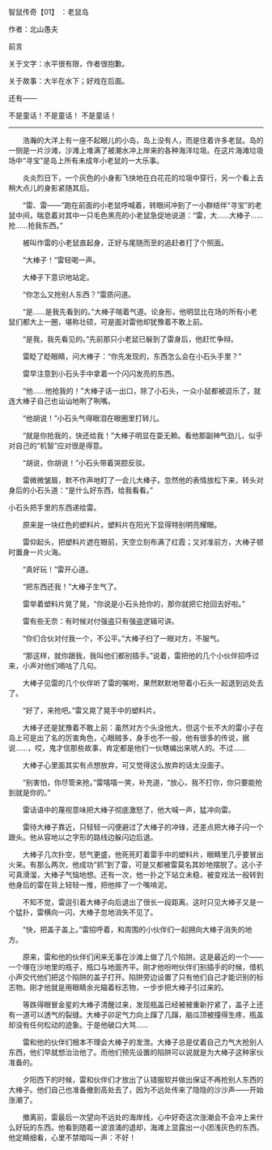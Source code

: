 智鼠传奇【01】 ：老鼠岛

作者：北山愚夫

前言

关于文字：水平很有限，作者很抱歉。

关于故事：大半在水下；好戏在后面。

还有——

不是童话！不是童话！ 不是童话！

------------------------------------------------

　　浩瀚的大洋上有一座不起眼儿的小岛，岛上没有人，而是住着许多老鼠。岛的一侧是一片沙滩，沙滩上堆满了被潮水冲上岸来的各种海洋垃圾。在这片海滩垃圾场中“寻宝”是岛上所有未成年小老鼠的一大乐事。

　　炎炎烈日下，一个灰色的小身影飞快地在白花花的垃圾中穿行，另一个看上去稍大点儿的身影紧随其后。

　　“雷、雷——”跑在前面的小老鼠呼喊着，转眼间冲到了一小群结伴“寻宝”的老鼠中间，喘息着对其中一只毛色黑亮的小老鼠急促地说道：“雷，大……大棒子……抢……抢我东西。”

　　被叫作雷的小老鼠直起身，正好与尾随而至的追赶者打了个照面。

　　“大棒子！”雷轻喝一声。

　　大棒子下意识地站定。

　　“你怎么又抢别人东西？”雷质问道。

　　“是……是我先看到的。”大棒子喘着气道。论身形，他明显比在场的所有小老鼠们都大上一圈，堪称壮硕，可是面对雷他却犹豫着不敢上前。

　　“是我，我先看见的。”先前那只小老鼠已躲到了雷身后，他赶忙争辩。

　　雷眨了眨眼睛，问大棒子：“你先发现的，东西怎么会在小石头手里？”

　　雷早注意到小石头手中拿着一个闪闪发亮的东西。

　　“他……他抢我的！”大棒子话一出口，除了小石头，一众小鼠都被逗乐了，就连大棒子自己也讪讪地咧了咧嘴。

　　“他胡说！”小石头气得眼泪在眼圈里打转儿。

　　“就是你抢我的，快还给我！”大棒子明显在耍无赖。看他那副神气劲儿，似乎对自己的“机智”应对很是得意。

　　“胡说，你胡说！”小石头带着哭腔反驳。

　　雷微微皱眉，默不作声地盯了一会儿大棒子。忽然他的表情放松下来，转头对身后的小石头道：“是什么好东西，给我看看。”

小石头把手里的东西递给雷。

　　原来是一块红色的塑料片。塑料片在阳光下显得特别明亮耀眼。

　　雷仰起头，把塑料片遮在眼前，天空立刻布满了红霞；又对准前方，大棒子顿时置身一片火海。

　　“真好玩！”雷开心道。

　　“把东西还我！”大棒子生气了。

　　雷举着塑料片晃了晃，“你说是小石头抢你的，那你就把它抢回去好啦。”

　　雷有些无奈：有时候对付强盗只有强盗逻辑可讲。

　　“你们合伙对付我一个，不公平。”大棒子扫了一眼对方，不服气。

　　“那这样，就你跟我，我叫他们都别插手。”说着，雷把他的几个小伙伴招呼过来，小声对他们嘀咕了几句。

　　大棒子见雷的几个伙伴听了雷的嘱咐，果然默默地带着小石头一起退到远处去了。

　　“好了，来抢吧。”雷又晃了晃手中的塑料片。

　　大棒子还是犹豫着不敢上前：虽然对方个头没他大，但这个长不大的雷小子在岛上可是出了名的厉害角色，心眼贼多，身手也不一般，他有很多的传说，据说……，哎，鬼才信那些故事，肯定都是他们一伙瞎编出来唬人的。不过……

　　大棒子心里面其实有点想放弃，可又觉得这么放弃的话太没面子。

　　“别害怕，你尽管来抢。”雷嘻嘻一笑，补充道，“放心，我不打你，你只要能抢到就是你的。”

　　雷话语中的蔑视意味把大棒子彻底激怒了，他大喊一声，猛冲向雷。

　　雷待大棒子靠近，只轻轻一闪便避过了大棒子的冲锋，还差点把大棒子闪一个跟头。他从容地以之字形的路线边躲闪边后退。

　　大棒子几次扑空，怒气更盛，他死死盯着雷手中的塑料片，眼睛里几乎要冒出火来。有那么两次，他成功“抓”到了雷，可是又都被雷莫名其妙地摆脱了。这小子可真滑溜，大棒子气恼地想。还有一次，他一扑之下站立未稳，被变戏法一般转到他身后的雷在背上轻轻一推，把他摔了一个嘴啃泥。

　　不知不觉，雷逗引着大棒子向后退出了很长一段距离。这时只见大棒子又是一个猛扑，雷横向一闪，大棒子忽地消失不见了。

　　“快，把盖子盖上。”雷招呼着，和周围的小伙伴们一起拥向大棒子消失的地方。

　　原来，雷和他的伙伴们闲来无事在沙滩上做了几个陷阱。这是最近的一个——一个埋在沙地里的瓶子，瓶口与地面齐平。刚才他吩咐伙伴们别插手的时候，借机小声交代他们把这个陷阱的盖子打开。陷阱旁边设置了只有他们自己才能识别的标志物。刚才他就是用眼睛余光瞄着标志物，一步步把大棒子引过来的。

　　等跌得眼冒金星的大棒子清醒过来，发现瓶盖已经被被重新拧紧了，盖子上还有一道可以透气的裂缝。大棒子卯足气力向上蹿了几蹿，脑瓜顶被撞得生疼，瓶盖却没有任何松动的迹象。于是他破口大骂……

　　雷和他的伙伴们根本不理会大棒子的发泄。大棒子总是仗着自己力气大抢别人东西，他们早就想治治他了。而他们预先设置的陷阱可以说就是为大棒子这种家伙准备的。

　　夕阳西下的时候，雷和伙伴们才放出了认错服软并做出保证不再抢别人东西的大棒子。他们自己也准备撤到高处去了，因为不远处传来了隐隐的沙沙声——开始涨潮了。

　　撤离前，雷最后一次望向不远处的海岸线，心中好奇这次涨潮会不会冲上来什么好玩的东西。他看到随着一波浪涌的退却，海滩上显露出一小团浅灰色的东西。他定睛细看，心里不禁暗叫一声：不好！